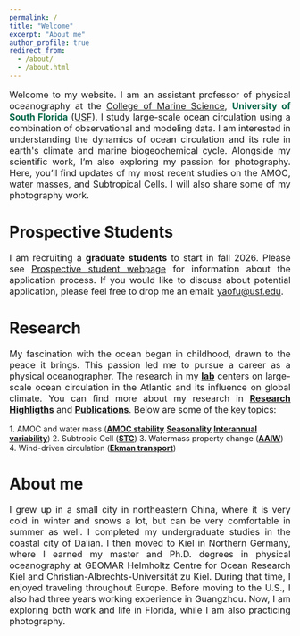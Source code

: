 ```yaml
---
permalink: /
title: "Welcome"
excerpt: "About me"
author_profile: true
redirect_from: 
  - /about/
  - /about.html
---
```


<p style="font-size:16px; text-align: justify;">Welcome to my website. I am an assistant professor of physical oceanography at the <a href="https://www.usf.edu/marine-science/faculty/faculty-directory/physical-oceanography/yao-fu.aspx">College of Marine Science</a>, <span style="font-weight:bold; color: #006747;">University of South Florida</span> (<a href="https://www.usf.edu//">USF</a>). I study large-scale ocean circulation using a combination of observational and modeling data. I am interested in understanding the dynamics of ocean circulation and its role in earth's climate and marine biogeochemical cycle. Alongside my scientific work, I’m also exploring my passion for photography. Here, you’ll find updates of my most recent studies on the AMOC, water masses, and Subtropical Cells. I will also share some of my photography work. </p> 

Prospective Students
======
<p style="font-size:16px; text-align: justify;">I am recruiting a <span style="font-weight:bold">graduate students</span> to start in fall 2026. Please see <a href="https://www.usf.edu/marine-science/education/prospective-students/index.aspx//">Prospective student webpage</a> for information about the application process. If you would like to discuss about potential application, please feel free to drop me an email: <a href="mailto:yaofu@usf.edu">yaofu@usf.edu</a>. </p> 

Research
======
<p style="font-size:16px; text-align: justify;"> My fascination with the ocean began in childhood, drawn to the peace it brings. This passion led me to pursue a career as a physical oceanographer. The research in my <span style="font-weight:bold"><a href="/laboratory/">lab</a></span>  centers on large-scale ocean circulation in the Atlantic and its influence on global climate. You can find more about my research in <span style="font-weight:bold"><a href="/publications/">Research Highligths</a></span> and <span style="font-weight:bold"><a href="/papers/">Publications</a></span>. Below are some of the key topics:</p>
1. AMOC and water mass (<span style="font-weight:bold"><a href="https://www.science.org/doi/10.1126/sciadv.abc7836">AMOC stability</a></span> <span style="font-weight:bold"><a href="https://doi.org/10.1038/s43247-023-00848-9">Seasonality</a></span> <span style="font-weight:bold"><a href="https://doi.org/10.1029/2025GL114672">Interannual variability</a></span>)
2. Subtropic Cell (<span style="font-weight:bold"><a href="https://doi.org/10.1029/2021JC018191">STC</a></span>) 
3. Watermass property change (<span style="font-weight:bold"><a href="https://doi.org/10.1029/2018JC014878">AAIW</a></span>) 
4. Wind-driven circulation (<span style="font-weight:bold"><a href="https://doi.org/10.5194/os-13-531-2017">Ekman transport</a></span>)

About me
======
<p style="font-size:16px; text-align: justify;">I grew up in a small city in northeastern China, where it is very cold in winter and snows a lot, but can be very comfortable in summer as well. I completed my undergraduate studies in the coastal city of Dalian. I then moved to Kiel in Northern Germany, where I earned my master and Ph.D. degrees in physical oceanography at GEOMAR Helmholtz Centre for Ocean Research Kiel and Christian-Albrechts-Universität zu Kiel.  During that time, I enjoyed traveling throughout Europe. Before moving to the U.S., I also had three years working experience in Guangzhou. Now, I am exploring both work and life in Florida, while I am also practicing photography.</p>